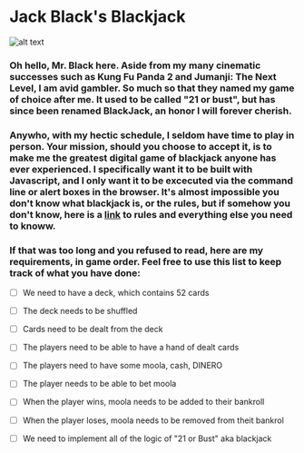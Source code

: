 # Jack Black's Blackjack

![alt text](https://i.imgur.com/pY8m6GH.jpg "Jack Black playing Blackjack")

### Oh hello, Mr. Black here. Aside from my many cinematic successes such as Kung Fu Panda 2 and Jumanji: The Next Level, I am avid gambler. So much so that they named my game of choice after me. It used to be called "21 or bust", but has since been renamed **BlackJack**, an honor I will forever cherish. 

### Anywho, with my hectic schedule, I seldom have time to play in person. Your mission, should you choose to accept it, is to make me the greatest digital game of blackjack anyone has ever experienced. I specifically want it to be built with Javascript, and I only want it to be excecuted via the command line or alert boxes in the browser. It's almost impossible you don't know what blackjack is, or the rules, but if somehow you don't know, here is a [link](https://www.888casino.com/blog/blackjack-strategy-guide/how-to-play-blackjack) to rules and everything else you need to knoww.

### If that was too long and you refused to read, here are my requirements, in game order. Feel free to use this list to keep track of what you have done:

- [ ] We need to have a deck, which contains 52 cards
- [ ] The deck needs to be shuffled 
- [ ] Cards need to be dealt from the deck
- [ ] The players need to be able to have a hand of dealt cards
- [ ] The players need to have some moola, cash, DINERO
- [ ] The player needs to be able to bet moola 
- [ ] When the player wins, moola needs to be added to their bankroll
- [ ] When the player loses, moola needs to be removed from theit bankrol
- [ ] We need to implement all of the logic of "21 or Bust" aka blackjack

